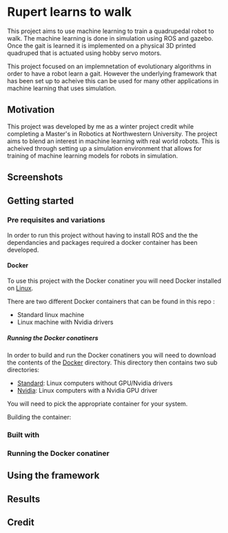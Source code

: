 # Rupert learns to walk

This project aims to use machine learning to train a quadrupedal robot to walk. The machine learning is done in simulation using ROS and gazebo. Once the gait is learned it is implemented on a physical 3D printed quadruped that is actuated using hobby servo motors.

This project focused on an implemnetation of evolutionary algorithms in order to have a robot learn a gait. However the underlying framework that has been set up to acheive this can be used for many other applications in machine learning that uses simulation.

## Motivation 
This project was developed by me as a winter project credit while completing a Master's in Robotics at Northwestern University.
The project aims to blend an interest in machine learning with real world robots. This is acheived through setting up a simulation environment that allows for training of machine learning models for robots in simulation.

## Screenshots

## Getting started
### Pre requisites and variations
In order to run this project without having to install ROS and the the dependancies and packages required a docker container has been developed.

#### Docker
To use this project with the Docker conatiner you will need Docker installed on [Linux](https://docs.docker.com/get-started/).

There are two different Docker containers that can be found in this repo :
* Standard linux machine
* Linux machine with Nvidia drivers

##### Running the Docker conatiners
In order to build and run the Docker conatiners you will need to download the contents of the [Docker](/Docker) directory.
This directory then contains two sub directories:
* [Standard](/Docker/Standard): Linux computers without GPU/Nvidia drivers
* [Nvidia](/Docker/Nvidia): Linux computers with a Nvidia GPU driver

You will need to pick the appropriate container for your system.

Building the container:

### Built with

### Running the Docker conatiner

## Using the framework

## Results

## Credit